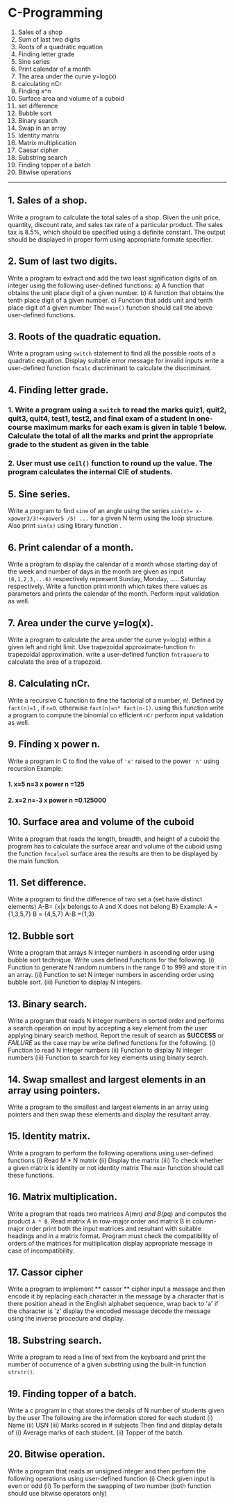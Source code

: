 # C-Programming
1. Sales of a shop
2. Sum of last two digits
3. Roots of a quadratic equation
4. Finding letter grade
5. Sine series 
6. Print calendar of a month
7. The area under the curve y=log(x)
8. calculating nCr
9. Finding x^n
10. Surface area and volume of a cuboid 
11. set difference 
12. Bubble sort 
13. Binary search 
14. Swap in an array 
15. Identity matrix 
16. Matrix multiplication 
17. Caesar cipher
18. Substring search 
19. Finding topper of a batch 
20. Bitwise operations

---

## 1. Sales of a shop.
Write a program to calculate the total sales of a shop. Given the unit price, quantity, discount rate, and sales tax rate of a particular product. The sales tax is 8.5%, which should be specified using a definite constant. The output should be displayed in proper form using appropriate formate specifier.



## 2. Sum of last two digits.
Write a program to extract and add the two least signification digits of an integer using the following user-defined functions:
a) A function that obtains the unit place digit of a given number.
b) A function that obtains the tenth place digit of a given number.
c) Function that adds unit and tenth place digit of a given number 
The ``` main() ``` function should call the above user-defined functions.


## 3. Roots of the quadratic equation.
Write a program using ``` switch ``` statement to find all the possible roots of a quadratic equation.  Display suitable error message for invalid inputs write a user-defined function ``` fncalc ``` discriminant to calculate the discriminant.



## 4. Finding letter grade.
### 1. Write a program using a ``` switch ``` to read the marks quiz1, quit2, quit3, quit4, test1, test2, and final exam of a student in one-course maximum marks for each exam is given in table 1 below. Calculate the total of all the marks and print the appropriate grade to the student as given in the table 
### 2. User must use ``` ceil() ``` function to round up the value. The program calculates the internal CIE of students.



## 5. Sine series.
Write a program to find ``` sine ``` of an angle using the series ``` sin(x)= x-xpower3/3!+xpower5 /5! ... ``` for a given N term using the loop structure. Also print ```sin(x)``` using library function .



## 6. Print calendar of a month.
Write a program to display the calendar of a month whose starting day of the week and number of days in the month are given as input ``` (0,1,2,3,...6) ``` respectively represent Sunday, Monday, ..... Saturday respectively. Write a function print month which takes there values as parameters and prints the calendar of the month. Perform input validation as well.



## 7. Area under the curve y=log(x).
Write a program to calculate the area under the curve y=log(x) within a given left and right limit. Use trapezoidal approximate-function ``` fn ``` trapezoidal approximation, write a user-defined function ``` fntrapaera ``` to calculate the area of a trapezoid.




## 8. Calculating nCr.
Write a recursive C function to fine the factorial of a number, n!.  Defined by```  fact(n)=1 ``` , if ``` n=0 ```. otherwise ``` fact(n)=n* fact(n-1) ```. using this function write a program to compute the binomial co efficient ``` nCr ``` perform input validation as well.



## 9. Finding x power n.
Write a program in C to find the value of ``` 'x' ```  raised to the power ``` 'n' ``` using recursion 
Example: 
#### 1. x=5 n=3 x power n =125 
#### 2. x=2 n=-3 x power n =0.125000



## 10. Surface area and volume of the cuboid
Write a program that reads the length, breadth, and height of a cuboid the program has to calculate the surface arear and volume of the cuboid using the function ```fncalvol``` surface area the results are then to be displayed by the main function.



## 11. Set difference.
Write a program to find the difference of two set a (set have distinct elements)
A-B= {x|x belongs to A and X does not belong B}
Example: A = {1,3,5,7}
         B = {4,5,7}
         A-B ={1,3}
         
         
        
## 12. Bubble sort
Write a program that arrays N integer numbers in ascending order using bubble sort technique. Write uses defined functions for the following.
(i) Function to generate N random numbers in the range 0 to 999 and store it in an array.
(ii) Function to set N integer numbers in ascending order using bubble sort.
(iii) Function to display N integers.



## 13. Binary search.
Write a program that reads N integer numbers in sorted order and performs a search operation on input by accepting a key element from the user applying binary search method. Report the result of search as **SUCCESS** or *FAILURE* as the case may be write defined functions for the following.
(i) Function to read N integer numbers
(ii) Function to display N integer numbers
(iii) Function to search for key elements using binary search.



## 14. Swap smallest and largest elements in an array using pointers.
Write a program to the smallest and largest elements in an array using pointers and then swap these elements and display the resultant array.



## 15. Identity matrix.
Write a program to perform the following operations using user-defined functions
(i) Read M * N matrix
(ii) Display the matrix
(iii) To check whether a given matrix is identity or not identity matrix
The ```main``` function should call these functions.


## 16. Matrix multiplication.
Write a program that reads two matrices A(m*n) and B(p*q) and computes the product ``` A * B ```. Read matrix A in row-major order and matrix B in column-major order print both the input matrices and resultant with suitable headings and in a matrix format. Program must check the compatibility of orders of the matrices for multiplication display appropriate message in case of incompatibility.



## 17. Cassor cipher 
Write a program to implement ** cassor ** cipher input a message and then encode it by replacing each character in the message by a character that is there position ahead in the English alphabet sequence, wrap back to 'a' if the character is 'z' display the encoded message decode the message using the inverse procedure and display.



## 18. Substring search.
Write a program to read a line of text from the keyboard and print the number of occurrence of a given substring using the built-in function ``` strstr() ```.



## 19. Finding topper of a batch.
Write a c program in c that stores the details of N number of students given by the user 
The following are the information stored for each student 
(i) Name
(ii) USN
(iii) Marks scored in # subjects
Then find and display details of 
(i) Average marks of each student.
(ii) Topper of the batch.



## 20. Bitwise operation.
Write a program that reads an unsigned integer and then perform the following operations using user-defined function 
(i) Check given input is even or odd
(ii) To perform the swapping of two number
(both function should use bitwise operators only)
